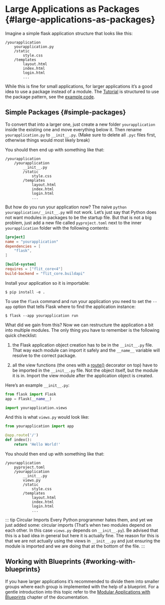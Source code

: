 # Large Applications as Packages {#large-applications-as-packages}

Imagine a simple flask application structure that looks like this:

```shell
/yourapplication
    yourapplication.py
    /static
        style.css
    /templates
        layout.html
        index.html
        login.html
        ...
```

While this is fine for small applications, for larger applications it’s a good idea to use a package instead of a module. The [Tutorial](https://flask.palletsprojects.com/en/2.3.x/tutorial/) is structured to use the package pattern, see the [example code](https://github.com/pallets/flask/tree/main/examples/tutorial).

## Simple Packages {#simple-packages}

To convert that into a larger one, just create a new folder `yourapplication` inside the existing one and move everything below it. Then rename `yourapplication.py` to `__init__.py`. (Make sure to delete all `.pyc` files first, otherwise things would most likely break)

You should then end up with something like that:

```shell
/yourapplication
    /yourapplication
        __init__.py
        /static
            style.css
        /templates
            layout.html
            index.html
            login.html
            ...
```

But how do you run your application now? The naive `python yourapplication/__init__.py` will not work. Let’s just say that Python does not want modules in packages to be the startup file. But that is not a big problem, just add a new file called `pyproject.toml` next to the inner `yourapplication` folder with the following contents:

```toml
[project]
name = "yourapplication"
dependencies = [
    "flask",
]

[build-system]
requires = ["flit_core<4"]
build-backend = "flit_core.buildapi"
```

Install your application so it is importable:

```shell
$ pip install -e .
```

To use the `flask` command and run your application you need to set the `--app` option that tells Flask where to find the application instance:

```shell
$ flask --app yourapplication run
```

What did we gain from this? Now we can restructure the application a bit into multiple modules. The only thing you have to remember is the following quick checklist:

1. the Flask application object creation has to be in the `__init__.py` file. That way each module can import it safely and the `__name__` variable will resolve to the correct package.

2. all the view functions (the ones with a [route()](https://flask.palletsprojects.com/en/2.3.x/api/#flask.Flask.route) decorator on top) have to be imported in the `__init__.py` file. Not the object itself, but the module it is in. Import the view module after the application object is created.

Here’s an example `__init__.py`:

```python
from flask import Flask
app = Flask(__name__)

import yourapplication.views
```

And this is what `views.py` would look like:

```python
from yourapplication import app

@app.route('/')
def index():
    return 'Hello World!'
```

You should then end up with something like that:

```shell
/yourapplication
    pyproject.toml
    /yourapplication
        __init__.py
        views.py
        /static
            style.css
        /templates
            layout.html
            index.html
            login.html
            ...
```

::: tip Circular Imports
Every Python programmer hates them, and yet we just added some: circular imports (That’s when two modules depend on each other. In this case `views.py` depends on `__init__.py`). Be advised that this is a bad idea in general but here it is actually fine. The reason for this is that we are not actually using the views in `__init__.py` and just ensuring the module is imported and we are doing that at the bottom of the file.
:::

## Working with Blueprints {#working-with-blueprints}

If you have larger applications it’s recommended to divide them into smaller groups where each group is implemented with the help of a blueprint. For a gentle introduction into this topic refer to the [Modular Applications with Blueprints](https://flask.palletsprojects.com/en/2.3.x/blueprints/) chapter of the documentation.